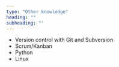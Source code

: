 ```yaml
---
type: "Other knowledge"
heading: ""
subheading: ""
---
```


+ Version control with Git and Subversion
+ Scrum/Kanban
+ Python
+ Linux